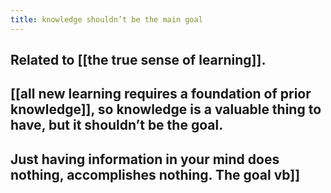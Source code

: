 ```yaml
---
title: knowledge shouldn’t be the main goal
---
```


## Related to [[the true sense of learning]].
## [[all new learning requires a foundation of prior knowledge]], so knowledge is a valuable thing to have, but it shouldn’t be the goal.
## Just having information in your mind does nothing, accomplishes nothing. The goal  vb]]
